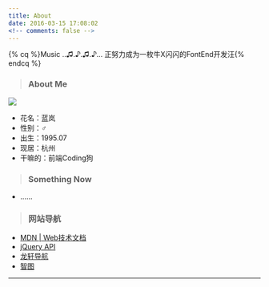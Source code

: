 ```yaml
---
title: About
date: 2016-03-15 17:08:02
<!-- comments: false -->
---
```

{% cq %}Music ..♫.♪.♫.♪...
正努力成为一枚牛X闪闪的FontEnd开发汪{% endcq %}

>### About Me

![](http://7xrvo9.com1.z0.glb.clouddn.com/2017sanyaYDXJ0964_puzzle_36715x2.jpg)
- 花名：蓝岚
- 性别：♂
- 出生：1995.07
- 现居：杭州
- 干嘛的：前端Coding狗

>### Something Now

- ......

>### 网站导航

- [MDN | Web技术文档][4]
- [jQuery API][1]
- [龙轩导航][2]
- [智图][3]
---
<!--<audio autoplay="autoplay"  loop=-1>
<source src="./秦基博 - Rain.mp3" type="audio/mpeg" />
Your browser does not support the audio element.
</audio>-->

[1]:http://api.jquery.com/
[2]:http://iloveyoulong.com/
[3]:http://www.ttjxc.cn/t/zhitu
[4]:https://developer.mozilla.org/zh-CN/docs/Web
